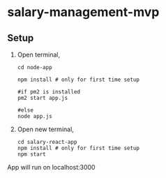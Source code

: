 ﻿# salary-management-mvp

## Setup

1. Open terminal, 
    ```
    cd node-app 

    npm install # only for first time setup
    
    #if pm2 is installed
    pm2 start app.js
    
    #else
    node app.js
    ``` 
2. Open new terminal, 
    ```
    cd salary-react-app 
    npm install # only for first time setup
    npm start
    ```
App will run on localhost:3000
